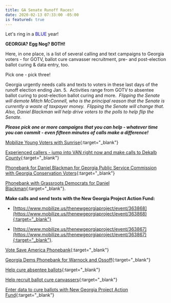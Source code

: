 ```yaml
---
title: GA Senate Runoff Races!
date: 2020-02-13 07:33:00 -05:00
is featured: true
---
```


Let's ring in a <span style="color:blue;">BLUE</span> year!

**GEORGIA? Egg Nog? BOTH!**

Here, in one place, is a list of several calling and text campaigns to Georgia voters - for GOTV, ballot cure canvasser recruitment, pre- and post-election ballot curing & data entry, too.

Pick one - pick three!

Georgia urgently needs calls and texts to voters in these last days of the runoff election ending Jan. 5.  Activities range from GOTV to absentee ballot curing to post-election ballot curing and more.  *Flipping the Senate will demote Mitch McConnell, who is the principal reason that the Senate is currently a waste of taxpayer money.  Flipping the Senate will change that.  Also, Daniel Blackman will help drive voters to the polls to help flip the Senate.*

***Please pick one or more campaigns that you can help -  whatever time you can commit - even fifteen minutes of calls make a difference!***

[Mobilize Young Voters with Sunrise](https://www.mobilize.us/sunrise/event/363816){:target="_blank"}

[Experienced callers - jump into VAN right now and make calls to Dekalb County](https://www.openvpb.com/vpb_bycode/1D6AC4J-648024){:target="_blank"}

[Phonebank for Daniel Blackman for Georgia Public Service Commission with Georgia Conservation Voters](https://www.mobilize.us/leadlocally/event/365112%C2%A0https://www.mobilize.us/mobilize/event/363557){:target="_blank"}

[Phonebank with Grassroots Democrats for Daniel Blackman](https://www.mobilize.us/mobilize/event/363679){:target="_blank"}.

**Make calls and send texts with the New Georgia Project Action Fund:**

* [https://www.mobilize.us/thenewgeorgiaproject/event/363868](https://www.mobilize.us/thenewgeorgiaproject/event/363868){:target="_blank"}

* [https://www.mobilize.us/thenewgeorgiaproject/event/363867](https://www.mobilize.us/thenewgeorgiaproject/event/363867){:target="_blank"}.

[Vote Save America Phonebank](https://www.mobilize.us/crooked/event/366340){:target="_blank"}

[Georgia Dems Phonebank for Warnock and Ossoff](https://www.mobilize.us/georgiademocrats/event/364626){:target="_blank"}

[Help cure absentee ballots](https://www.mobilize.us/dpgvoterprotection/event/362889){:target="_blank"}

[Help recruit ballot cure canvassers](https://www.mobilize.us/dpgvoterprotection/event/364644){:target="_blank"}

[Enter data to cure ballots with New Georgia Project Action Fund](https://www.mobilize.us/thenewgeorgiaproject/event/367763){:target="_blank"}